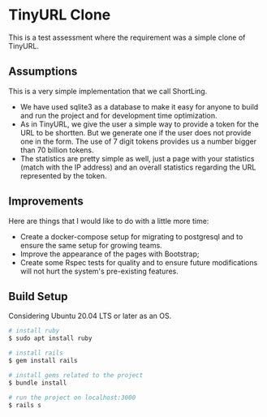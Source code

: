 # TinyURL Clone

This is a test assessment where the requirement was a simple clone of TinyURL.

## Assumptions

This is a very simple implementation that we call ShortLing. 
- We have used sqlite3 as a database to make it easy for anyone to build and run the project and for development time optimization.
- As in TinyURL, we give the user a simple way to provide a token for the URL to be shortten. But we generate one if the user does not provide one in the form. The use of 7 digit tokens provides us a number bigger than 70 billion tokens.
- The statistics are pretty simple as well, just a page with your statistics (match with the IP address) and an overall statistics regarding the URL represented by the token.

## Improvements
Here are things that I would like to do with a little more time:
- Create a docker-compose setup for migrating to postgresql and to ensure the same setup for growing teams.
- Improve the appearance of the pages with Bootstrap;
- Create some Rspec tests for quality and to ensure future modifications will not hurt the system's pre-existing features.
## Build Setup
Considering Ubuntu 20.04 LTS or later as an OS.
```bash
# install ruby
$ sudo apt install ruby

# install rails
$ gem install rails

# install gems related to the project
$ bundle install

# run the project on localhost:3000
$ rails s
```